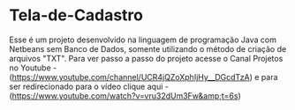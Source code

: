 # Tela-de-Cadastro
Esse é um projeto desenvolvido na linguagem de programação Java com Netbeans sem Banco de Dados, somente utilizando o método de criação de arquivos "TXT". Para ver passo a passo do projeto acesse o Canal Projetos no Youtube - (https://www.youtube.com/channel/UCR4jQZoXphIjHy__DGcdTzA) e para ser redirecionado para o vídeo clique aqui - (https://www.youtube.com/watch?v=vru32dUm3Fw&amp;t=6s) 
